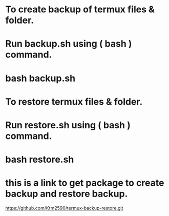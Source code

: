 # To create backup of termux files & folder.
# Run backup.sh using ( bash ) command.
# bash backup.sh


# To restore termux files & folder. 
# Run restore.sh using ( bash ) command.
# bash restore.sh



# this is a link to get package to create backup and restore backup.

https://github.com/Ktm2590/termux-backup-restore.git

